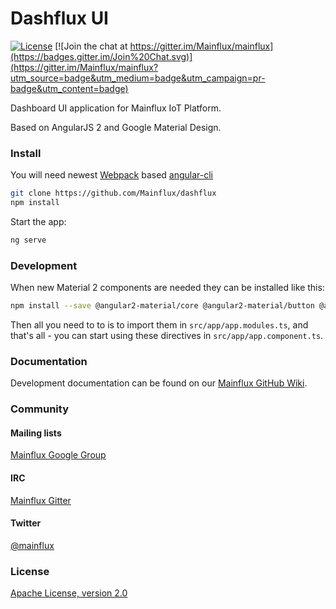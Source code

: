 # Dashflux UI

[![License](https://img.shields.io/badge/license-Apache%20v2.0-blue.svg)](LICENSE) [![Join the chat at https://gitter.im/Mainflux/mainflux](https://badges.gitter.im/Join%20Chat.svg)](https://gitter.im/Mainflux/mainflux?utm_source=badge&utm_medium=badge&utm_campaign=pr-badge&utm_content=badge)

Dashboard UI application for Mainflux IoT Platform.

Based on AngularJS 2 and Google Material Design.

### Install
You will need newest [Webpack](https://webpack.github.io/) based [angular-cli](https://github.com/angular/angular-cli/blob/master/WEBPACK_UPDATE.md)
```bash
git clone https://github.com/Mainflux/dashflux
npm install
```

Start the app:
```bash
ng serve
```

### Development
When new Material 2 components are needed they can be installed like this:
```bash
npm install --save @angular2-material/core @angular2-material/button @angular2-material/card
```

Then all you need to to is to import them in `src/app/app.modules.ts`, and that's all - you can start using these directives in `src/app/app.component.ts`.

### Documentation
Development documentation can be found on our [Mainflux GitHub Wiki](https://github.com/Mainflux/mainflux/wiki).

### Community
#### Mailing lists
[Mainflux Google Group](https://groups.google.com/forum/#!forum/mainflux)

#### IRC
[Mainflux Gitter](https://gitter.im/Mainflux/mainflux?utm_source=badge&utm_medium=badge&utm_campaign=pr-badge&utm_content=badge)

#### Twitter
[@mainflux](https://twitter.com/mainflux)

### License
[Apache License, version 2.0](LICENSE)
